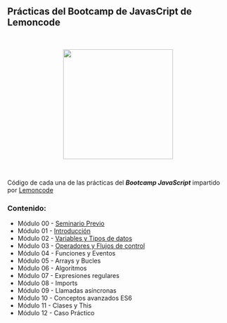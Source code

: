 ## Prácticas del Bootcamp de JavasCript de Lemoncode
<br>
<p align="center">
<img src="https://images.squarespace-cdn.com/content/v1/56cdb491a3360cdd18de5e16/1536153413819-R1MYY9PC7NFCXX85EJMV/1.png" width="250">
</p>
<br>

Código de cada una de las prácticas del ***Bootcamp JavaScript*** impartido por [Lemoncode](https://lemoncode.net/)

### **Contenido:**
* Módulo 00 - [Seminario Previo](https://github.com/juanjopareja/bootcamp-javascript-lemoncode/tree/main/M%C3%B3dulo%2000%20-%20Seminario%20Previo)
* Módulo 01 - [Introducción](https://github.com/juanjopareja/bootcamp-javascript-lemoncode/tree/main/M%C3%B3dulo%2001%20-%20Introducci%C3%B3n)
* Módulo 02 - [Variables y Tipos de datos](https://github.com/juanjopareja/bootcamp-javascript-lemoncode/tree/main/M%C3%B3dulo%2002%20-%20Variables%20y%20Tipos%20de%20datos)
* Módulo 03 - [Operadores y Flujos de control](https://github.com/juanjopareja/bootcamp-javascript-lemoncode/tree/main/M%C3%B3dulo%2003%20-%20Operadores%20y%20Flujos%20de%20Control)
* Módulo 04 - Funciones y Eventos
* Módulo 05 - Arrays y Bucles
* Módulo 06 - Algoritmos
* Módulo 07 - Expresiones regulares
* Módulo 08 - Imports
* Módulo 09 - Llamadas asíncronas
* Módulo 10 - Conceptos avanzados ES6
* Módulo 11 - Clases y This
* Módulo 12 - Caso Práctico
